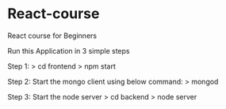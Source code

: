 # React-course
React course for Beginners

Run this Application in 3 simple steps

Step 1: > cd frontend
        > npm start
       
Step 2: Start the mongo client using below command:
        > mongod
        
Step 3: Start the node server
        > cd backend
        > node server
        
        
